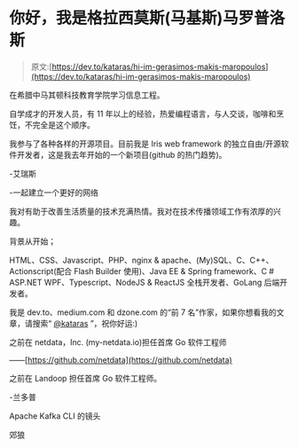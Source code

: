 # 你好，我是格拉西莫斯(马基斯)马罗普洛斯

> 原文:[https://dev.to/kataras/hi-im-gerasimos-makis-maropoulos](https://dev.to/kataras/hi-im-gerasimos-makis-maropoulos)

在希腊中马其顿科技教育学院学习信息工程。

自学成才的开发人员，有 11 年以上的经验，热爱编程语言，与人交谈，咖啡和烹饪，不完全是这个顺序。

我参与了各种各样的开源项目。目前我是 Iris web framework 的独立自由/开源软件开发者，这是我去年开始的一个新项目(github 的热门趋势)。

-艾瑞斯

-一起建立一个更好的网络

我对有助于改善生活质量的技术充满热情。我对在技术传播领域工作有浓厚的兴趣。

背景从开始；

HTML、CSS、Javascript、PHP、nginx & apache、(My)SQL、C、C++、Actionscript(配合 Flash Builder 使用)、Java EE & Spring framework、C # ASP.NET WPF、Typescript、NodeJS & ReactJS 全栈开发者、GoLang 后端开发者。

我是 dev.to、medium.com 和 dzone.com 的“前 7 名”作家，如果你想看我的文章，请搜索“ [@kataras](https://dev.to/kataras) ”，祝你好运:)

之前在 netdata，Inc. (my-netdata.io)担任首席 Go 软件工程师

——[https://github.com/netdata](https://github.com/netdata)

之前在 Landoop 担任首席 Go 软件工程师。

-兰多普

Apache Kafka CLI 的镜头

郊狼